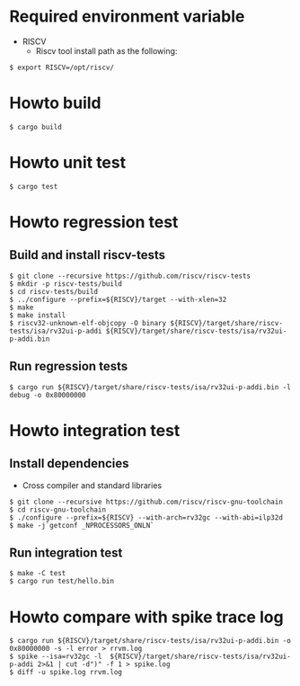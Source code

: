 # Required environment variable

- RISCV
  - Riscv tool install path as the following:

```
$ export RISCV=/opt/riscv/
```

# Howto build

```
$ cargo build
```


# Howto unit test

```
$ cargo test
```

# Howto regression test

## Build and install riscv-tests

```
$ git clone --recursive https://github.com/riscv/riscv-tests
$ mkdir -p riscv-tests/build
$ cd riscv-tests/build
$ ../configure --prefix=${RISCV}/target --with-xlen=32
$ make
$ make install
$ riscv32-unknown-elf-objcopy -O binary ${RISCV}/target/share/riscv-tests/isa/rv32ui-p-addi ${RISCV}/target/share/riscv-tests/isa/rv32ui-p-addi.bin
```

## Run regression tests
```
$ cargo run ${RISCV}/target/share/riscv-tests/isa/rv32ui-p-addi.bin -l debug -o 0x80000000
```

# Howto integration test

## Install dependencies

- Cross compiler and standard libraries
```
$ git clone --recursive https://github.com/riscv/riscv-gnu-toolchain
$ cd riscv-gnu-toolchain
$ ./configure --prefix=${RISCV} --with-arch=rv32gc --with-abi=ilp32d
$ make -j`getconf _NPROCESSORS_ONLN`
```

## Run integration test
```
$ make -C test
$ cargo run test/hello.bin
```


# Howto compare with spike trace log

```
$ cargo run ${RISCV}/target/share/riscv-tests/isa/rv32ui-p-addi.bin -o 0x80000000 -s -l error > rrvm.log
$ spike --isa=rv32gc -l  ${RISCV}/target/share/riscv-tests/isa/rv32ui-p-addi 2>&1 | cut -d")" -f 1 > spike.log
$ diff -u spike.log rrvm.log
```
